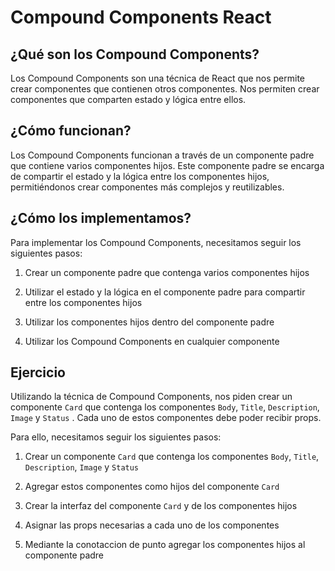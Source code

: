 # Compound Components React

## ¿Qué son los Compound Components?

Los Compound Components son una técnica de React que nos permite crear componentes que contienen otros componentes. Nos permiten crear componentes que comparten estado y lógica entre ellos.

## ¿Cómo funcionan?

Los Compound Components funcionan a través de un componente padre que contiene varios componentes hijos. Este componente padre se encarga de compartir el estado y la lógica entre los componentes hijos, permitiéndonos crear componentes más complejos y reutilizables.

## ¿Cómo los implementamos?

Para implementar los Compound Components, necesitamos seguir los siguientes pasos:

1. Crear un componente padre que contenga varios componentes hijos

2. Utilizar el estado y la lógica en el componente padre para compartir entre los componentes hijos

3. Utilizar los componentes hijos dentro del componente padre

4. Utilizar los Compound Components en cualquier componente

## Ejercicio

Utilizando la técnica de Compound Components, nos piden crear un componente `Card` que contenga los componentes `Body`, `Title`, `Description`, `Image` y `Status` . Cada uno de estos componentes debe poder recibir props.

Para ello, necesitamos seguir los siguientes pasos:

1. Crear un componente `Card` que contenga los componentes `Body`, `Title`, `Description`, `Image` y `Status`

2. Agregar estos componentes como hijos del componente `Card`

3. Crear la interfaz del componente `Card` y de los componentes hijos

4. Asignar las props necesarias a cada uno de los componentes

5. Mediante la conotaccion de punto agregar los componentes hijos al componente padre
